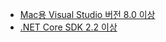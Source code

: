 * [Mac용 Visual Studio 버전 8.0 이상](https://visualstudio.microsoft.com/downloads/)
* [.NET Core SDK 2.2 이상](https://www.microsoft.com/net/download/all)
